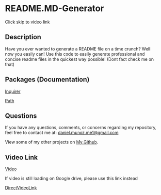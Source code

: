 # README.MD-Generator

[Click skip to video link](#video-link)

## Description

Have you ever wanted to generate a README file on a time crunch? Well now you easily can! Use this code to easily generate professional and concise readme files in the quickest way possible! (Dont fact check me on that)
## Packages (Documentation)

[Inquirer](https://www.npmjs.com/package/inquirer)

[Path](https://nodejs.org/api/path.html)
## Questions

  If you have any questions, comments, or concerns regarding my repository, feel free to contact me at: daniel.munoz.me1@gmail.com

  View some of my other projects on [My Github](https://github.com/dmunoz123/).

  ## Video Link
  [Video](https://drive.google.com/file/d/1rDvufrLpvJZM31UcInQZvca1w2ZtMFTS/view?usp=sharing)

  If video is still loading on Google drive, please use this link instead

  [DirectVideoLink](https://watch.screencastify.com/v/Cdfl7PiCV90Ih6o3Wpzu)